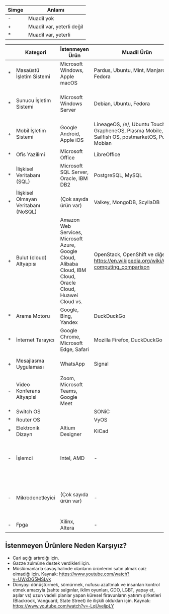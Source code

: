
| Simge | Anlamı |
| --- | --- |
| - | Muadil yok |
| + | Muadil var, yeterli değil |
| * | Muadil var, yeterli |

|  | Kategori | İstenmeyen Ürün | Muadil Ürün | Notlar |
| --- | --- | --- | --- | --- |
| * | Masaüstü İşletim Sistemi | Microsoft Windows, Apple macOS | Pardus, Ubuntu, Mint, Manjaro, Fedora | Linux dağıtımları temel ihtiyaçları fazlasıyla karşılamaktadır |
| * | Sunucu İşletim Sistemi | Microsoft Windows Server | Debian, Ubuntu, Fedora | Linux sunucuların çoğu ücretsizdir ve yönetimi daha kolaydır |
| + | Mobil İşletim Sistemi | Google Android, Apple iOS | LineageOS, /e/, Ubuntu Touch, GrapheneOS, Plasma Mobile, Sailfish OS, postmarketOS, PureOS, Mobian | Muadillerin donanım destekleri çok kısıtlıdır |
| * | Ofis Yazilimi | Microsoft Office | LibreOffice |  |
| * | İlişkisel Veritabanı (SQL) | Microsoft SQL Server, Oracle, IBM DB2 | PostgreSQL, MySQL |  |
| * | İlişkisel Olmayan Veritabanı (NoSQL) | (Çok sayıda ürün var) | Valkey, MongoDB, ScyllaDB |  |
| + | Bulut (cloud) Altyapısı | Amazon Web Services, Microsoft Azure, Google Cloud, Alibaba Cloud, IBM Cloud, Oracle Cloud, Huawei Cloud vs. | OpenStack, OpenShift ve diğerleri: https://en.wikipedia.org/wiki/Cloud-computing_comparison |  |
| * | Arama Motoru | Google, Bing, Yandex | DuckDuckGo |  |
| * | İnternet Tarayıcı | Google Chrome, Microsoft Edge, Safari | Mozilla Firefox, DuckDuckGo |  |
| + | Mesajlasma Uygulaması | WhatsApp | Signal | Sunucular ülkemiz içinde olmalı |
| - | Video Konferans Altyapisi | Zoom, Microsoft Teams, Google Meet |  |  |
| * | Switch OS |  | SONiC |  |
| * | Router OS |  | VyOS |  |
| * | Elektronik Dizayn | Altium Designer | KiCad |  |
| - | İşlemci | Intel, AMD | - | RISCV mimarisi değerlendirilmeli. Oğuz Ergin hoca ve Yongatek firması takip edilmeli. |
| - | Mikrodenetleyici | (Çok sayıda ürün var) | - | RISCV mimarisi değerlendirilmeli. Oğuz Ergin hoca ve Yongatek firması takip edilmeli. |
| - | Fpga | Xilinx, Altera | - | Yongatek firması takip edilmeli. |

## İstenmeyen Ürünlere Neden Karşıyız?
- Cari açığı artırdığı için.
- Gazze zulmüne destek verdikleri için.
- Müslümanlarla savaş halinde olanların ürünlerini satın almak caiz olmadığı için. Kaynak: https://www.youtube.com/watch?v=UWxDG5MSLvk
- Dünyayı dönüştürmek, sömürmek, nufusu azaltmak ve insanları kontrol etmek amacıyla (sahte salgınlar, iklim oyunları, GDO, LGBT, yapay et, aşılar vs) uzun vadeli planlar yapan küresel firavunların yatırım şirketleri (Blackrock, Vanguard, State Street) ile ilişkili oldukları için. Kaynak: https://www.youtube.com/watch?v=-LqUveIjpLY
